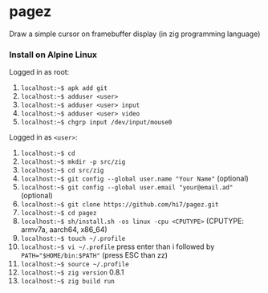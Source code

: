 # pagez
Draw a simple cursor on framebuffer display (in zig programming language)

### Install on Alpine Linux

Logged in as root:
1. `localhost:~$ apk add git`
2. `localhost:~$ adduser <user>`
3. `localhost:~$ adduser <user> input`
4. `localhost:~$ adduser <user> video`
5. `localhost:~$ chgrp input /dev/input/mouse0`

Logged in as `<user>`:
1. `localhost:~$ cd`
2. `localhost:~$ mkdir -p src/zig`
3. `localhost:~$ cd src/zig`
4. `localhost:~$ git config --global user.name "Your Name"` (optional)
5. `localhost:~$ git config --global user.email "your@email.ad"` (optional)
6. `localhost:~$ git clone https://github.com/hi7/pagez.git`
7. `localhost:~$ cd pagez`
8. `localhost:~$ sh/install.sh -os linux -cpu <CPUTYPE>` (CPUTYPE: armv7a, aarch64, x86_64)
9. `localhost:~$ touch ~/.profile`
10. `localhost:~$ vi ~/.profile` press enter than i followed by `PATH="$HOME/bin:$PATH"` (press ESC than zz)
11. `localhost:~$ source ~/.profile`
12. `localhost:~$ zig version` 0.8.1
13. `localhost:~$ zig build run`
